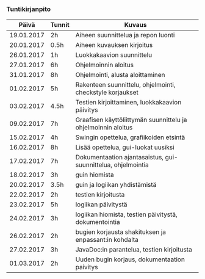 ### Tuntikirjanpito
Päivä | Tunnit | Kuvaus
--------------- | ----- | ------
19.01.2017 | 2h | Aiheen suunnittelua ja repon luonti
20.01.2017 | 0.5h | Aiheen kuvauksen kirjoitus
26.01.2017 | 1h | Luokkakaavion suunnittelu
27.01.2017 | 6h | Ohjelmoinnin aloitus
31.01.2017 | 8h | Ohjelmointi, alusta aloittaminen
01.02.2017 | 5h | Rakenteen suunnittelu, ohjelmointi, checkstyle korjaukset
03.02.2017 | 4.5h | Testien kirjoittaminen, luokkakaavion päivitys
09.02.2017 | 7h | Graafisen käyttöliittymän suunnittelu ja ohjelmoinnin aloitus
15.02.2017 | 4h | Swingin opettelua, grafiikoiden etsintä
16.02.2017 | 8h | Lisää opettelua, gui-luokat uusiksi
17.02.2017 | 7h | Dokumentaation ajantasaistus, gui-suunnittelua, ohjelmointia
18.02.2017 | 3h | guin hiomista 
20.02.2017 | 3.5h | guin ja logiikan yhdistämistä
22.02.2017 | 2h | testien kirjoitusta
23.02.2017 | 5h | logiikan päivitystä
24.02.2017 | 3h | logiikan hiomista, testien päivitystä, dokumentointia
26.02.2017 | 2h | bugien korjausta shakituksen ja enpassant:in kohdalta
27.02.2017 | 3h | JavaDoc:in parantelua, testien kirjoitusta
01.03.2017 | 2h | Uuden bugin korjaus, dokumentaation paivitys

